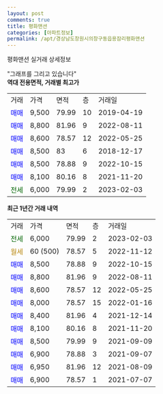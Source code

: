 ```yaml
---
layout: post
comments: true
title: 평화맨션
categories: [아파트정보]
permalink: /apt/경상남도창원시의창구동읍용잠리평화맨션
---
```


평화맨션 실거래 상세정보

<script type="text/javascript">
  google.charts.load('current', {'packages':['line', 'corechart']});
  google.charts.setOnLoadCallback(drawChart);

  function drawChart() {
    var data = new google.visualization.DataTable();
    data.addColumn('date', '거래일');
    data.addColumn('number', "매매");
    data.addColumn('number', "전세");
    data.addColumn('number', "전매");

    data.addRows([[new Date(Date.parse("2023-02-03")), null, 6000, null], [new Date(Date.parse("2022-11-12")), null, null, null], [new Date(Date.parse("2022-10-15")), 8500, null, null], [new Date(Date.parse("2022-08-11")), 8800, null, null], [new Date(Date.parse("2022-05-25")), 8600, null, null], [new Date(Date.parse("2022-01-16")), 8000, null, null], [new Date(Date.parse("2021-12-14")), 8400, null, null], [new Date(Date.parse("2021-11-20")), 8100, null, null], [new Date(Date.parse("2021-09-09")), 8500, null, null], [new Date(Date.parse("2021-09-07")), 6900, null, null], [new Date(Date.parse("2021-08-09")), 6950, null, null], [new Date(Date.parse("2021-07-07")), 6900, null, null]]);

    var options = {
      hAxis: {
        format: 'yyyy/MM/dd'
      },    
      lineWidth: 0,
      pointsVisible: true,    
      title: '최근 1년간 유형별 실거래가 분포',
      legend: { position: 'bottom' }
    };

    var formatter = new google.visualization.NumberFormat({pattern:'###,###'} );
    formatter.format(data, 1);
    formatter.format(data, 2);
    
    setTimeout(function() {
        var chart = new google.visualization.LineChart(document.getElementById('columnchart_material'));
        chart.draw(data, (options));
        document.getElementById('loading').style.display = 'none';
    }, 200);
  }
</script>


<div id="loading" style="z-index:20; display: block; margin-left: 0px">"그래프를 그리고 있습니다"</div>
<div id="columnchart_material" style="width: 95%; margin-left: 0px; display: block"></div>
<!-- contents start -->
<b>역대 전용면적, 거래별 최고가</b>
<table class="sortable">
    <tr>
      <td>거래</td>
      <td>가격</td>
      <td>면적</td>
      <td>층</td>
      <td>거래일</td>
    </tr>
        <tr>
          <td><a style="color: blue">매매</a></td>
          <td>9,500</td>
          <td>79.99</td>
          <td>10</td>
          <td>2019-04-19</td>
        </tr>            <tr>
          <td><a style="color: blue">매매</a></td>
          <td>8,800</td>
          <td>81.96</td>
          <td>9</td>
          <td>2022-08-11</td>
        </tr>            <tr>
          <td><a style="color: blue">매매</a></td>
          <td>8,600</td>
          <td>78.57</td>
          <td>12</td>
          <td>2022-05-25</td>
        </tr>            <tr>
          <td><a style="color: blue">매매</a></td>
          <td>8,500</td>
          <td>83</td>
          <td>6</td>
          <td>2018-12-17</td>
        </tr>            <tr>
          <td><a style="color: blue">매매</a></td>
          <td>8,500</td>
          <td>78.88</td>
          <td>9</td>
          <td>2022-10-15</td>
        </tr>            <tr>
          <td><a style="color: blue">매매</a></td>
          <td>8,100</td>
          <td>80.16</td>
          <td>8</td>
          <td>2021-11-20</td>
        </tr>        
        <tr>
              <td><a style="color: darkgreen">전세</a></td>
              <td>6,000</td>
              <td>79.99</td>
              <td>2</td>
              <td>2023-02-03</td>
            </tr>        
    
</table>

<b>최근 1년간 거래 내역</b>

<table class="sortable">
    <tr>
      <td>거래</td>
      <td>가격</td>
      <td>면적</td>
      <td>층</td>
      <td>거래일</td>
    </tr>
    <tr>
      <td><a style="color: darkgreen">전세</a></td>
      <td>6,000</td>
      <td>79.99</td>
      <td>2</td>
      <td>2023-02-03</td>
    </tr>          <tr>
      <td><a style="color: darkgoldenrod">월세</a></td>
      <td>60 (500)</td>
      <td>78.57</td>
      <td>5</td>
      <td>2022-11-12</td>
    </tr>          <tr>
      <td><a style="color: blue">매매</a></td>
      <td>8,500</td>
      <td>78.88</td>
      <td>9</td>
      <td>2022-10-15</td>
    </tr>          <tr>
      <td><a style="color: blue">매매</a></td>
      <td>8,800</td>
      <td>81.96</td>
      <td>9</td>
      <td>2022-08-11</td>
    </tr>          <tr>
      <td><a style="color: blue">매매</a></td>
      <td>8,600</td>
      <td>78.57</td>
      <td>12</td>
      <td>2022-05-25</td>
    </tr>          <tr>
      <td><a style="color: blue">매매</a></td>
      <td>8,000</td>
      <td>78.57</td>
      <td>15</td>
      <td>2022-01-16</td>
    </tr>          <tr>
      <td><a style="color: blue">매매</a></td>
      <td>8,400</td>
      <td>81.96</td>
      <td>4</td>
      <td>2021-12-14</td>
    </tr>          <tr>
      <td><a style="color: blue">매매</a></td>
      <td>8,100</td>
      <td>80.16</td>
      <td>8</td>
      <td>2021-11-20</td>
    </tr>          <tr>
      <td><a style="color: blue">매매</a></td>
      <td>8,500</td>
      <td>79.99</td>
      <td>9</td>
      <td>2021-09-09</td>
    </tr>          <tr>
      <td><a style="color: blue">매매</a></td>
      <td>6,900</td>
      <td>78.88</td>
      <td>3</td>
      <td>2021-09-07</td>
    </tr>          <tr>
      <td><a style="color: blue">매매</a></td>
      <td>6,950</td>
      <td>81.96</td>
      <td>12</td>
      <td>2021-08-09</td>
    </tr>          <tr>
      <td><a style="color: blue">매매</a></td>
      <td>6,900</td>
      <td>78.57</td>
      <td>1</td>
      <td>2021-07-07</td>
    </tr>      </table>
<!-- contents end -->    

